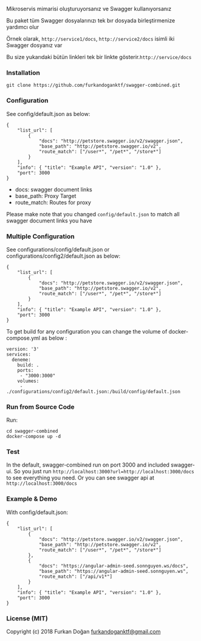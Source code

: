 Mikroservis mimarisi oluşturuyorsanız ve Swagger kullanıyorsanız

Bu paket tüm Swagger dosyalarınızı tek bır dosyada birleştirmenize yardımcı olur

Örnek olarak,  `http://service1/docs`, `http://service2/docs` isimli iki Swagger dosyanız var

Bu size yukarıdaki bütün linkleri tek bir linkte gösterir.`http://service/docs`

### Installation 
```
git clone https://github.com/furkandoganktf/swagger-combined.git
```

### Configuration 
See config/default.json as below:
```
{
    "list_url": [
        {
            "docs": "http://petstore.swagger.io/v2/swagger.json",
            "base_path": "http://petstore.swagger.io/v2",
            "route_match": ["/user*", "/pet*", "/store*"]
        }
    ],
    "info": { "title": "Example API", "version": "1.0" },
    "port": 3000
}
```
- docs: swagger document links
- base_path: Proxy Target
- route_match: Routes for proxy

Please make note that you changed `config/default.json` to match all swagger document links you have

### Multiple Configuration 
See configurations/config/default.json or configurations/config2/default.json  as below:
```
{
    "list_url": [
        {
            "docs": "http://petstore.swagger.io/v2/swagger.json",
            "base_path": "http://petstore.swagger.io/v2",
            "route_match": ["/user*", "/pet*", "/store*"]
        }
    ],
    "info": { "title": "Example API", "version": "1.0" },
    "port": 3000
}
```
To get build for any configuration you can change the volume of docker-compose.yml as below :
```
version: '3'
services:
  deneme:
    build: .
    ports:
     - "3000:3000"
    volumes:
     - ./configurations/config2/default.json:/build/config/default.json

```

### Run from Source Code

Run:
```
cd swagger-combined
docker-compose up -d 

```

### Test
In the default, swagger-combined run on port 3000 and included swagger-ui. So you just run `http://localhost:3000?url=http://localhost:3000/docs` to see everything you need. Or you can see swagger api at `http://localhost:3000/docs`

### Example & Demo
With config/default.json:
```
{
    "list_url": [
        {
            "docs": "http://petstore.swagger.io/v2/swagger.json",
            "base_path": "http://petstore.swagger.io/v2",
            "route_match": ["/user*", "/pet*", "/store*"]
        },
        {
            "docs": "https://angular-admin-seed.sonnguyen.ws/docs",
            "base_path": "https://angular-admin-seed.sonnguyen.ws",
            "route_match": ["/api/v1*"]
        }
    ],
    "info": { "title": "Example API", "version": "1.0" },
    "port": 3000
}
```

### License (MIT)
Copyright (c) 2018 Furkan Doğan <furkandoganktf@gmail.com>
